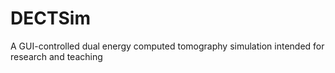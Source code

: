 # DECTSim
A GUI-controlled dual energy computed tomography simulation intended for research and teaching
